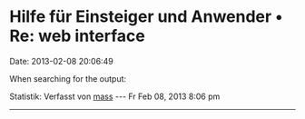 Hilfe für Einsteiger und Anwender • Re: web interface
=====================================================

Date: 2013-02-08 20:06:49

When searching for the output:

Statistik: Verfasst von
[mass](http://forum.yacy-websuche.de/memberlist.php?mode=viewprofile&u=8804)
--- Fr Feb 08, 2013 8:06 pm

------------------------------------------------------------------------
